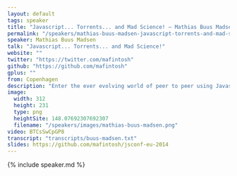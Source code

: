 ```yaml
---
layout: default
tags: speaker
title: "Javascript... Torrents... and Mad Science! – Mathias Buus Madsen"
permalink: "/speakers/mathias-buus-madsen-javascript-torrents-and-mad-science.html"
speaker: Mathias Buus Madsen
talk: "Javascript... Torrents... and Mad Science!"
website: ""
twitter: "https://twitter.com/mafintosh"
github: "https://github.com/mafintosh"
gplus: ""
from: Copenhagen
description: "Enter the ever evolving world of peer to peer using Javascript.\nIn this talk we will push the limits of what is possible today using BitTorrent, streaming, and Javascript.\n\nThere will be demos and MAD SCIENCE."
image:
  width: 312
  height: 231
  type: png
  heightSite: 148.07692307692307
  filename: "/speakers/images/mathias-buus-madsen.png"
video: BTCsSwCpGP8
transcript: "transcripts/buus-madsen.txt"
slides: https://github.com/mafintosh/jsconf-eu-2014
---
```


{% include speaker.md %}
